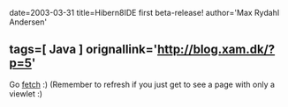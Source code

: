 date=2003-03-31
title=Hibern8IDE first beta-release!
author='Max Rydahl Andersen'

tags=[ Java ]
orignallink='http://blog.xam.dk/?p=5'
---
<div><p>Go <a href="http://www.xam.dk/hibern8ide">fetch</a> :)  (Remember to refresh if you just get to see a page with only a viewlet :)</p></div>
